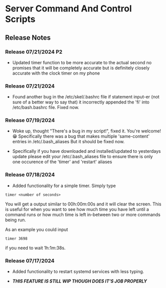 # Server Command And Control Scripts

## Release Notes

### Release 07/21/2024 P2

- Updated timer function to be more accurate to the actual second no promises that it will be completely accurate but is definitely closely accurate with the clock timer on my phone

### Release 07/21/2024

- Found another bug in the /etc/skel/.bashrc file if statement input-er (not sure of a better way to say that) it incorrectly appended the 'fi' into /etc/bash.bashrc file. Fixed now.

### Release 07/19/2024

- Woke up, thought "There's a bug in my script!", fixed it. You're welcome! 😁
Specifically there was a bug that makes multiple 'same-content' entries in /etc/.bash_aliases But it should be fixed now.

- Specifically if you have downloaded and installed/updated to yesterdays update please edit your /etc/.bash_aliases file to ensure there is only one occurence of the 'timer' and 'restart' aliases

### Release 07/18/2024

- Added functionality for a simple timer.
Simply type

```
timer <number of seconds>
```

You will get a output similar to 00h:00m:00s and it will clear the screen.
This is useful for when you want to see how much time you have left until a command runs or how much time is left in-between two or more commands being run.

As an example you could input

```
timer 3698
```

if you need to wait 1h:1m:38s.

### Release 07/17/2024

- Added functionality to restart systemd services with less typing.

- ***THIS FEATURE IS STILL WIP THOUGH DOES IT'S JOB PROPERLY***